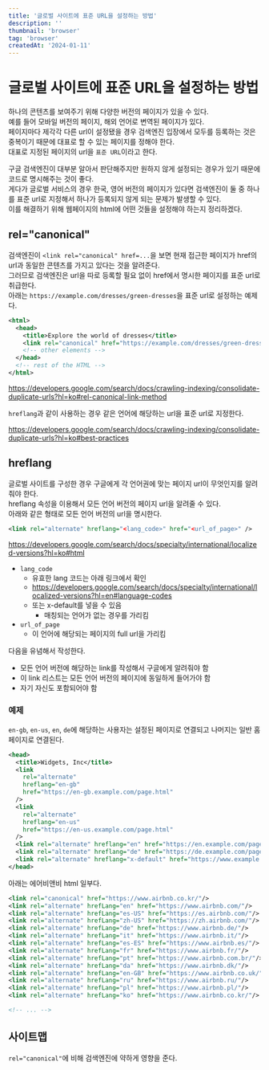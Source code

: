 ```yaml
---
title: '글로벌 사이트에 표준 URL을 설정하는 방법'
description: ''
thumbnail: 'browser'
tag: 'browser'
createdAt: '2024-01-11'
---
```


# 글로벌 사이트에 표준 URL을 설정하는 방법

하나의 콘텐츠를 보여주기 위해 다양한 버전의 페이지가 있을 수 있다.\
예를 들어 모바일 버전의 페이지, 해외 언어로 변역된 페이지가 있다.\
페이지마다 제각각 다른 url이 설정됐을 경우 검색엔진 입장에서 모두를 등록하는 것은 중복이기 때문에 대표로 할 수 있는 페이지를 정해야 한다.\
대표로 지정된 페이지의 url을 `표준 URL`이라고 한다.

구글 검색엔진이 대부분 알아서 판단해주지만 원하지 않게 설정되는 경우가 있기 때문에 코드로 명시해주는 것이 좋다.\
게다가 글로벌 서비스의 경우 한국, 영어 버전의 페이지가 있다면 검색엔진이 둘 중 하나를 표준 url로 지정해서 하나가 등록되지 않게 되는 문제가 발생할 수 있다.\
이를 해결하기 위해 웹페이지의 html에 어떤 것들을 설정해야 하는지 정리하겠다.

## rel="canonical"

검색엔진이 `<link rel="canonical" href=...`을 보면 현재 접근한 페이지가 href의 url과 동일한 콘텐츠를 가지고 있다는 것을 알려준다.\
그러므로 검색엔진은 url을 따로 등록할 필요 없이 href에서 명시한 페이지를 표준 url로 취급한다.\
아래는 `https://example.com/dresses/green-dresses`을 표준 url로 설정하는 예제다.

```xml
<html>
  <head>
    <title>Explore the world of dresses</title>
    <link rel="canonical" href="https://example.com/dresses/green-dresses" />
    <!-- other elements -->
  </head>
  <!-- rest of the HTML -->
</html>
```

https://developers.google.com/search/docs/crawling-indexing/consolidate-duplicate-urls?hl=ko#rel-canonical-link-method

`hreflang`과 같이 사용하는 경우 같은 언어에 해당하는 url을 표준 url로 지정한다.

https://developers.google.com/search/docs/crawling-indexing/consolidate-duplicate-urls?hl=ko#best-practices

## hreflang

글로벌 사이트를 구성한 경우 구글에게 각 언어권에 맞는 페이지 url이 무엇인지를 알려줘야 한다.\
hreflang 속성을 이용해서 모든 언어 버전의 페이지 url을 알려줄 수 있다.\
아래와 같은 형태로 모든 언어 버전의 url을 명시한다.

```xml
<link rel="alternate" hreflang="<lang_code>" href="<url_of_page>" />
```

https://developers.google.com/search/docs/specialty/international/localized-versions?hl=ko#html

- `lang_code`
  - 유효한 lang 코드는 아래 링크에서 확인
  - https://developers.google.com/search/docs/specialty/international/localized-versions?hl=en#language-codes
  - 또는 x-default를 넣을 수 있음
    - 매칭되는 언어가 없는 경우를 가리킴
- `url_of_page`
  - 이 언어에 해당되는 페이지의 full url을 가리킴

다음을 유념해서 작성한다.

- 모든 언어 버전에 해당하는 link를 작성해서 구글에게 알려줘야 함
- 이 link 리스트는 모든 언어 버전의 페이지에 동일하게 들어가야 함
- 자기 자신도 포함되어야 함

### 예제

`en-gb`, `en-us`, `en`, `de`에 해당하는 사용자는 설정된 페이지로 연결되고 나머지는 일반 홈페이지로 연결된다.

```xml
<head>
  <title>Widgets, Inc</title>
  <link
    rel="alternate"
    hreflang="en-gb"
    href="https://en-gb.example.com/page.html"
  />
  <link
    rel="alternate"
    hreflang="en-us"
    href="https://en-us.example.com/page.html"
  />
  <link rel="alternate" hreflang="en" href="https://en.example.com/page.html" />
  <link rel="alternate" hreflang="de" href="https://de.example.com/page.html" />
  <link rel="alternate" hreflang="x-default" href="https://www.example.com/" />
</head>
```

아래는 에어비앤비 html 일부다.

```xml
<link rel="canonical" href="https://www.airbnb.co.kr/"/>
<link rel="alternate" hrefLang="en" href="https://www.airbnb.com/"/>
<link rel="alternate" hrefLang="es-US" href="https://es.airbnb.com/"/>
<link rel="alternate" hrefLang="zh-US" href="https://zh.airbnb.com/"/>
<link rel="alternate" hrefLang="de" href="https://www.airbnb.de/"/>
<link rel="alternate" hrefLang="it" href="https://www.airbnb.it/"/>
<link rel="alternate" hrefLang="es-ES" href="https://www.airbnb.es/"/>
<link rel="alternate" hrefLang="fr" href="https://www.airbnb.fr/"/>
<link rel="alternate" hrefLang="pt" href="https://www.airbnb.com.br/"/>
<link rel="alternate" hrefLang="da" href="https://www.airbnb.dk/"/>
<link rel="alternate" hrefLang="en-GB" href="https://www.airbnb.co.uk/"/>
<link rel="alternate" hrefLang="ru" href="https://www.airbnb.ru/"/>
<link rel="alternate" hrefLang="pl" href="https://www.airbnb.pl/"/>
<link rel="alternate" hrefLang="ko" href="https://www.airbnb.co.kr/"/>

<!-- ... -->
```

## 사이트맵

`rel="canonical"`에 비해 검색엔진에 약하게 영향을 준다.
